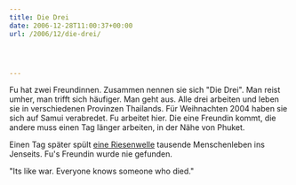 ```yaml
---
title: Die Drei
date: 2006-12-28T11:00:37+00:00
url: /2006/12/die-drei/




---
```

Fu hat zwei Freundinnen. Zusammen nennen sie sich "Die Drei". Man reist umher, man trifft sich häufiger. Man geht aus. Alle drei arbeiten und leben sie in verschiedenen Provinzen Thailands. Für Weihnachten 2004 haben sie sich auf Samui verabredet. Fu arbeitet hier. Die eine Freundin kommt, die andere muss einen Tag länger arbeiten, in der Nähe von Phuket.

Einen Tag später spült [eine Riesenwelle][1] tausende Menschenleben ins Jenseits. Fu's Freundin wurde nie gefunden.

"Its like war. Everyone knows someone who died."

 [1]: http://de.wikipedia.org/wiki/Seebeben_im_Indischen_Ozean_2004

